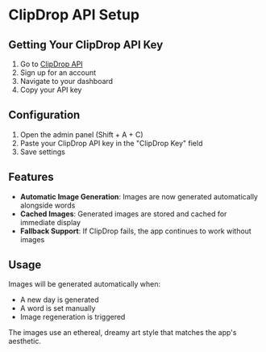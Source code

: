 # ClipDrop API Setup

## Getting Your ClipDrop API Key

1. Go to [ClipDrop API](https://clipdrop.co/apis)
2. Sign up for an account
3. Navigate to your dashboard
4. Copy your API key

## Configuration

1. Open the admin panel (Shift + A + C)
2. Paste your ClipDrop API key in the "ClipDrop Key" field
3. Save settings

## Features

- **Automatic Image Generation**: Images are now generated automatically alongside words
- **Cached Images**: Generated images are stored and cached for immediate display
- **Fallback Support**: If ClipDrop fails, the app continues to work without images

## Usage

Images will be generated automatically when:
- A new day is generated
- A word is set manually
- Image regeneration is triggered

The images use an ethereal, dreamy art style that matches the app's aesthetic.